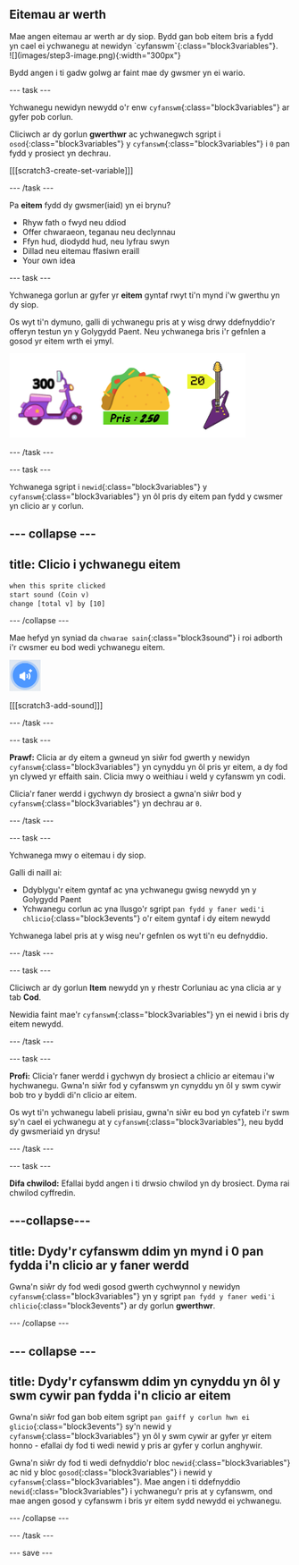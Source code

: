 ## Eitemau ar werth

<div style="display: flex; flex-wrap: wrap">
<div style="flex-basis: 200px; flex-grow: 1; margin-right: 15px;">
Mae angen eitemau ar werth ar dy siop. Bydd gan bob eitem bris a fydd yn cael ei ychwanegu at newidyn `cyfanswm`{:class="block3variables"}.
</div>
<div>
![](images/step3-image.png){:width="300px"}
</div>
</div>

Bydd angen i ti gadw golwg ar faint mae dy gwsmer yn ei wario.

--- task ---

Ychwanegu newidyn newydd o'r enw `cyfanswm`{:class="block3variables"} ar gyfer pob corlun.

Cliciwch ar dy gorlun **gwerthwr** ac ychwanegwch sgript i `osod`{:class="block3variables"} y `cyfanswm`{:class="block3variables"} i `0` pan fydd y prosiect yn dechrau.

[[[scratch3-create-set-variable]]]

--- /task ---

Pa **eitem** fydd dy gwsmer(iaid) yn ei brynu?
+ Rhyw fath o fwyd neu ddiod
+ Offer chwaraeon, teganau neu declynnau
+ Ffyn hud, diodydd hud, neu lyfrau swyn
+ Dillad neu eitemau ffasiwn eraill
+ Your own idea

--- task ---

Ychwanega gorlun ar gyfer yr **eitem** gyntaf rwyt ti'n mynd i'w gwerthu yn dy siop.

Os wyt ti'n dymuno, galli di ychwanegu pris at y wisg drwy ddefnyddio'r offeryn testun yn y Golygydd Paent. Neu ychwanega bris i'r gefnlen a gosod yr eitem wrth ei ymyl.

![Enghreifftiau o eitemau gyda symiau wedi'u hysgrifennu wrth eu hymyl.](images/item-amounts.png)

--- /task ---

--- task ---

Ychwanega sgript i `newid`{:class="block3variables"} y ` cyfanswm`{:class="block3variables"} yn ôl pris dy eitem pan fydd y cwsmer yn clicio ar y corlun.

--- collapse ---
---
title: Clicio i ychwanegu eitem
---

```blocks3
when this sprite clicked
start sound (Coin v)
change [total v] by [10]
```

--- /collapse ---

Mae hefyd yn syniad da `chwarae sain`{:class="block3sound"} i roi adborth i'r cwsmer eu bod wedi ychwanegu eitem.

![Yr eicon ychwanegu sain](images/add-sound.png)

[[[scratch3-add-sound]]]

--- /task ---

--- task ---

**Prawf:** Clicia ar dy eitem a gwneud yn siŵr fod gwerth y newidyn `cyfanswm`{:class="block3variables"} yn cynyddu yn ôl pris yr eitem, a dy fod yn clywed yr effaith sain. Clicia mwy o weithiau i weld y cyfanswm yn codi.

Clicia'r faner werdd i gychwyn dy brosiect a gwna'n siŵr bod y `cyfanswm`{:class="block3variables"} yn dechrau ar `0`.

--- /task ---

--- task ---

Ychwanega mwy o eitemau i dy siop.

Galli di naill ai:
+ Ddyblygu'r eitem gyntaf ac yna ychwanegu gwisg newydd yn y Golygydd Paent
+ Ychwanegu corlun ac yna llusgo'r sgript `pan fydd y faner wedi'i chlicio`{:class="block3events"} o'r eitem gyntaf i dy eitem newydd

Ychwanega label pris at y wisg neu'r gefnlen os wyt ti'n eu defnyddio.

--- /task ---

--- task ---

Cliciwch ar dy gorlun **Item** newydd yn y rhestr Corluniau ac yna clicia ar y tab **Cod**.

Newidia faint mae'r `cyfanswm`{:class="block3variables"} yn ei newid i bris dy eitem newydd.

--- /task ---

--- task ---

**Profi:** Clicia'r faner werdd i gychwyn dy brosiect a chlicio ar eitemau i'w hychwanegu. Gwna'n siŵr fod y cyfanswm yn cynyddu yn ôl y swm cywir bob tro y byddi di'n clicio ar eitem.

Os wyt ti'n ychwanegu labeli prisiau, gwna'n siŵr eu bod yn cyfateb i'r swm sy'n cael ei ychwanegu at y `cyfanswm`{:class="block3variables"}, neu bydd dy gwsmeriaid yn drysu!

--- /task ---

--- task ---

**Difa chwilod:** Efallai bydd angen i ti drwsio chwilod yn dy brosiect. Dyma rai chwilod cyffredin.

---collapse---
---
title: Dydy'r cyfanswm ddim yn mynd i 0 pan fydda i'n clicio ar y faner werdd
---

Gwna'n siŵr dy fod wedi gosod gwerth cychwynnol y newidyn `cyfanswm`{:class="block3variables"} yn y sgript `pan fydd y faner wedi'i chlicio`{:class="block3events"} ar dy gorlun **gwerthwr**.

--- /collapse ---

--- collapse ---
---
title: Dydy'r cyfanswm ddim yn cynyddu yn ôl y swm cywir pan fydda i'n clicio ar eitem
---

Gwna'n siŵr fod gan bob eitem sgript `pan gaiff y corlun hwn ei glicio`{:class="block3events"} sy'n newid y `cyfanswm`{:class="block3variables"} yn ôl y swm cywir ar gyfer yr eitem honno - efallai dy fod ti wedi newid y pris ar gyfer y corlun anghywir.

Gwna'n siŵr dy fod ti wedi defnyddio'r bloc `newid`{:class="block3variables"} ac nid y bloc `gosod`{:class="block3variables"} i newid y `cyfanswm`{:class="block3variables"}. Mae angen i ti ddefnyddio `newid`{:class="block3variables"} i ychwanegu'r pris at y cyfanswm, ond mae angen gosod y cyfanswm i bris yr eitem sydd newydd ei ychwanegu.

--- /collapse ---

--- /task ---

--- save ---
